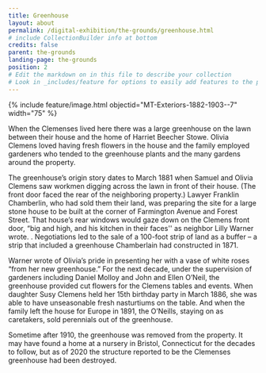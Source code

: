 ```yaml
---
title: Greenhouse
layout: about
permalink: /digital-exhibition/the-grounds/greenhouse.html
# include CollectionBuilder info at bottom
credits: false
parent: the-grounds
landing-page: the-grounds
position: 2
# Edit the markdown on in this file to describe your collection
# Look in _includes/feature for options to easily add features to the page
---
```


{% include feature/image.html objectid="MT-Exteriors-1882-1903--7" width="75" %}

When the Clemenses lived here there was a large greenhouse on the lawn between their house and the home of Harriet Beecher Stowe. Olivia Clemens loved having fresh flowers in the house and the family employed gardeners who tended to the greenhouse plants and the many gardens around the property. 

The greenhouse’s origin story dates to March 1881 when Samuel and Olivia Clemens saw workmen digging across the lawn in front of their house. (The front door faced the rear of the neighboring property.) Lawyer Franklin Chamberlin, who had sold them their land, was preparing the  site for a large stone house to be built at the corner of Farmington Avenue and Forest Street. That house’s rear windows would gaze down on the Clemens front door, “big and high, and his kitchen in their faces'' as neighbor Lilly Warner wrote. . Negotiations led to the sale of a 100-foot strip of land as a buffer – a strip that included a greenhouse Chamberlain had constructed in 1871.

Warner wrote of Olivia’s pride in presenting her with a vase of white roses “from her new greenhouse.” For the next decade, under the supervision of gardeners including Daniel Molloy and John and Ellen O’Neil, the greenhouse provided cut flowers for the Clemens tables and events. When daughter Susy Clemens held her 15th birthday party in March 1886, she was able to have unseasonable fresh nasturtiums on the table. And when the family left the house for Europe in 1891, the O’Neills, staying on as caretakers, sold perennials out of the greenhouse.

Sometime after 1910, the greenhouse was removed from the property. It may have found a home at a nursery in Bristol, Connecticut for the decades to follow, but as of 2020 the structure reported to be the Clemenses greenhouse had been destroyed. 